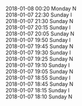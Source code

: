 2018-01-08 00:20 Monday  N  
2018-01-07 22:30 Sunday  I  
2018-01-07 21:30 Sunday  N  
2018-01-07 20:15 Sunday  I  
2018-01-07 20:05 Sunday  N  
2018-01-07 19:50 Sunday  I  
2018-01-07 19:45 Sunday  N  
2018-01-07 19:30 Sunday  I  
2018-01-07 19:25 Sunday  N  
2018-01-07 19:10 Sunday  I  
2018-01-07 19:05 Sunday  N  
2018-01-07 18:55 Sunday  I  
2018-01-07 18:45 Sunday  N  
2018-01-07 18:15 Sunday  I  
2018-01-07 18:10 Sunday  N  
